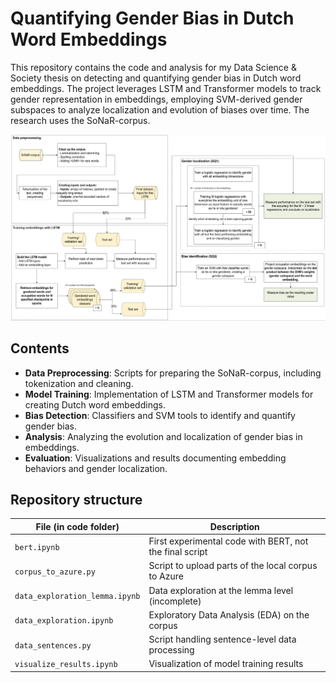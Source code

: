 # Quantifying Gender Bias in Dutch Word Embeddings

This repository contains the code and analysis for my Data Science & Society thesis on detecting and quantifying gender bias in Dutch word embeddings. The project leverages LSTM and Transformer models to track gender representation in embeddings, employing SVM-derived gender subspaces to analyze localization and evolution of biases over time. The research uses the SoNaR-corpus.

![Data Pipeline](assets/images/DataPipeline.png)

## Contents
- **Data Preprocessing**: Scripts for preparing the SoNaR-corpus, including tokenization and cleaning.
- **Model Training**: Implementation of LSTM and Transformer models for creating Dutch word embeddings.
- **Bias Detection**: Classifiers and SVM tools to identify and quantify gender bias.
- **Analysis**: Analyzing the evolution and localization of gender bias in embeddings.
- **Evaluation**: Visualizations and results documenting embedding behaviors and gender localization.

## Repository structure

| File (in code folder)     | Description |
|---------------------------|------------|
| `bert.ipynb`             | First experimental code with BERT, not the final script |
| `corpus_to_azure.py`      | Script to upload parts of the local corpus to Azure |
| `data_exploration_lemma.ipynb` | Data exploration at the lemma level (incomplete) |
| `data_exploration.ipynb`  | Exploratory Data Analysis (EDA) on the corpus |
| `data_sentences.py`       | Script handling sentence-level data processing |
| `visualize_results.ipynb` | Visualization of model training results |

